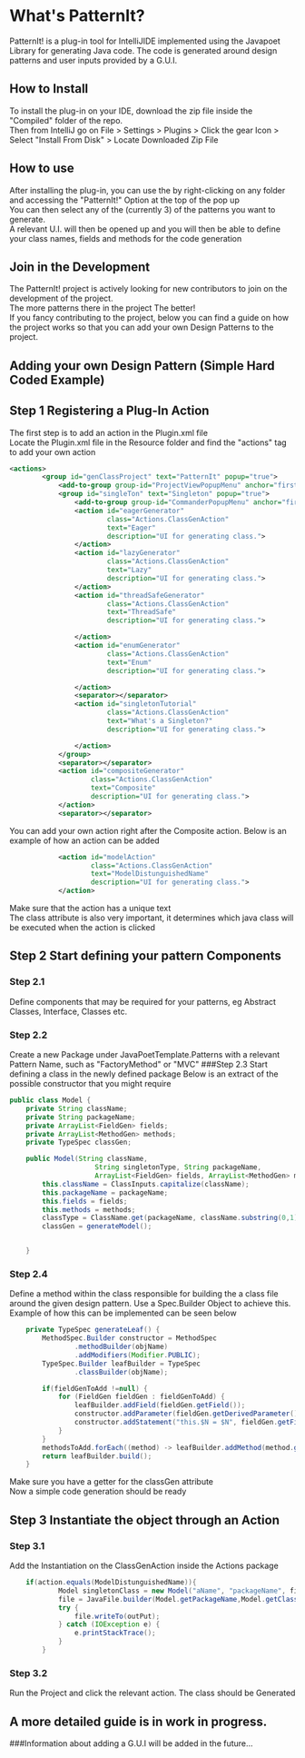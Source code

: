 # What's PatternIt?
PatternIt! is a plug-in tool for IntelliJIDE implemented using the Javapoet Library for generating Java code.
The code is generated around design patterns and user inputs provided by a G.U.I.

## How to Install
To install the plug-in on your IDE, download the zip file inside the "Compiled" folder of the repo. <br>
Then from IntelliJ go on File > Settings > Plugins > Click the gear Icon > Select "Install From Disk" > Locate Downloaded Zip File

## How to use
After installing the plug-in, you can use the by right-clicking on any folder and accessing the "PatternIt!" Option at the top of the pop up<br>
You can then select any of the (currently 3) of the patterns you want to generate. <br>
A relevant U.I. will then be opened up and you will then be able to define your class names, fields and methods for the code generation

## Join in the Development
The PatternIt! project is actively looking for new contributors to join on the development of the project. <br>
The more patterns there in the project The better!<br>
If you fancy contributing to the project, below you can find a guide on how the project works so that you can add your own Design Patterns to the project.

## Adding your own Design Pattern (Simple Hard Coded Example)
## Step 1 Registering a Plug-In Action
The first step is to add an action in the Plugin.xml file <br>
Locate the Plugin.xml file in the Resource folder and find the "actions" tag to add your own action
```xml
<actions>
        <group id="genClassProject" text="PatternIt" popup="true">
            <add-to-group group-id="ProjectViewPopupMenu" anchor="first"/>
            <group id="singleTon" text="Singleton" popup="true">
                <add-to-group group-id="CommanderPopupMenu" anchor="first"/>
                <action id="eagerGenerator"
                        class="Actions.ClassGenAction"
                        text="Eager"
                        description="UI for generating class.">
                </action>
                <action id="lazyGenerator"
                        class="Actions.ClassGenAction"
                        text="Lazy"
                        description="UI for generating class.">
                </action>
                <action id="threadSafeGenerator"
                        class="Actions.ClassGenAction"
                        text="ThreadSafe"
                        description="UI for generating class.">

                </action>
                <action id="enumGenerator"
                        class="Actions.ClassGenAction"
                        text="Enum"
                        description="UI for generating class.">

                </action>
                <separator></separator>
                <action id="singletonTutorial"
                        class="Actions.ClassGenAction"
                        text="What's a Singleton?"
                        description="UI for generating class.">

                </action>
            </group>
            <separator></separator>
            <action id="compositeGenerator"
                    class="Actions.ClassGenAction"
                    text="Composite"
                    description="UI for generating class.">
            </action>
            <separator></separator>
```
You can add your own action right after the Composite action. Below is an example of how an action can be added
```xml
            <action id="modelAction"
                    class="Actions.ClassGenAction"
                    text="ModelDistunguishedName"
                    description="UI for generating class.">
            </action>
```
Make sure that the action has a unique text <br>
The class attribute is also very important, it determines which java class will be executed when the action is clicked

## Step 2 Start defining your pattern Components
### Step 2.1
Define components that may be required for your patterns, eg Abstract Classes, Interface, Classes etc. <br>
### Step 2.2
Create a new Package under JavaPoetTemplate.Patterns with a relevant Pattern Name, such as "FactoryMethod" or "MVC"
###Step 2.3
Start defining a class in the newly defined package
Below is an extract of the possible constructor that you might require
```java
public class Model {
    private String className;
    private String packageName;
    private ArrayList<FieldGen> fields;
    private ArrayList<MethodGen> methods;
    private TypeSpec classGen;

    public Model(String className,
                     String singletonType, String packageName,
                     ArrayList<FieldGen> fields, ArrayList<MethodGen> methods) {
        this.className = ClassInputs.capitalize(className);
        this.packageName = packageName;
        this.fields = fields;
        this.methods = methods;
        classType = ClassName.get(packageName, className.substring(0,1).toUpperCase() + className.substring(1));
        classGen = generateModel();


    }
```
### Step 2.4
Define a method within the class responsible for building the a class file around the given design pattern.
Use a Spec.Builder Object to achieve this.
Example of how this can be implemented can be seen below
```java
    private TypeSpec generateLeaf() {
        MethodSpec.Builder constructor = MethodSpec
                .methodBuilder(objName)
                .addModifiers(Modifier.PUBLIC);
        TypeSpec.Builder leafBuilder = TypeSpec
                .classBuilder(objName);

        if(fieldGenToAdd !=null) {
            for (FieldGen fieldGen : fieldGenToAdd) {
                leafBuilder.addField(fieldGen.getField());
                constructor.addParameter(fieldGen.getDerivedParameter());
                constructor.addStatement("this.$N = $N", fieldGen.getFieldName(), fieldGen.getFieldName());
            }
        }
        methodsToAdd.forEach((method) -> leafBuilder.addMethod(method.getMethod()));
        return leafBuilder.build();
    }
```
Make sure you have a getter for the classGen attribute<br>
Now a simple code generation should be ready

## Step 3 Instantiate the object through an Action 
### Step 3.1
Add the Instantiation on the ClassGenAction inside the Actions package
```java
    if(action.equals(ModelDistunguishedName)){
            Model singletonClass = new Model("aName", "packageName", fields, methods)
            file = JavaFile.builder(Model.getPackageName,Model.getClassGen()).build())
            try {
                file.writeTo(outPut);
            } catch (IOException e) {
                e.printStackTrace();
            }
        }
```
### Step 3.2
Run the Project and click the relevant action. The class should be Generated

## A more detailed guide is in work in progress.
###Information about adding a G.U.I will be added in the future...